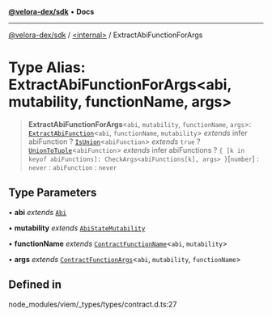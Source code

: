 [**@velora-dex/sdk**](../../README.md) • **Docs**

***

[@velora-dex/sdk](../../globals.md) / [\<internal\>](../README.md) / ExtractAbiFunctionForArgs

# Type Alias: ExtractAbiFunctionForArgs\<abi, mutability, functionName, args\>

> **ExtractAbiFunctionForArgs**\<`abi`, `mutability`, `functionName`, `args`\>: [`ExtractAbiFunction`](ExtractAbiFunction.md)\<`abi`, `functionName`, `mutability`\> *extends* infer abiFunction ? [`IsUnion`](IsUnion.md)\<`abiFunction`\> *extends* `true` ? [`UnionToTuple`](UnionToTuple.md)\<`abiFunction`\> *extends* infer abiFunctions ? `{ [k in keyof abiFunctions]: CheckArgs<abiFunctions[k], args> }`\[`number`\] : `never` : `abiFunction` : `never`

## Type Parameters

• **abi** *extends* [`Abi`](Abi.md)

• **mutability** *extends* [`AbiStateMutability`](AbiStateMutability.md)

• **functionName** *extends* [`ContractFunctionName`](ContractFunctionName.md)\<`abi`, `mutability`\>

• **args** *extends* [`ContractFunctionArgs`](ContractFunctionArgs.md)\<`abi`, `mutability`, `functionName`\>

## Defined in

node\_modules/viem/\_types/types/contract.d.ts:27

